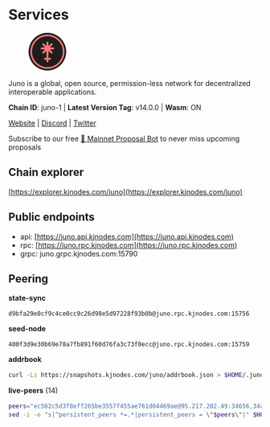 # Services

<figure><img src="https://raw.githubusercontent.com/kj89/cosmos-images/main/logos/juno.png" alt=""><figcaption></figcaption></figure>

Juno is a global, open source, permission-less  network for decentralized interoperable applications.

**Chain ID**: juno-1 | **Latest Version Tag**: v14.0.0 | **Wasm**: ON

[Website](https://www.junonetwork.io) | [Discord](https://discord.gg/qJxgUSGHbb) | [Twitter](https://twitter.com/JunoNetwork)



Subscribe to our free [🤖 Mainnet Proposal Bot](https://t.me/kjnodes_proposal_bot) to never miss upcoming proposals


## Chain explorer
[https://explorer.kjnodes.com/juno](https://explorer.kjnodes.com/juno)

## Public endpoints

* api: [https://juno.api.kjnodes.com](https://juno.api.kjnodes.com)
* rpc: [https://juno.rpc.kjnodes.com](https://juno.rpc.kjnodes.com)
* grpc: juno.grpc.kjnodes.com:15790

## Peering

**state-sync**

```text
d9bfa29e0cf9c4ce0cc9c26d98e5d97228f93b0b@juno.rpc.kjnodes.com:15756
```

**seed-node**

```text
400f3d9e30b69e78a7fb891f60d76fa3c73f0ecc@juno.rpc.kjnodes.com:15759
```

**addrbook**
```bash
curl -Ls https://snapshots.kjnodes.com/juno/addrbook.json > $HOME/.juno/config/addrbook.json
```

**live-peers** (14)
```bash
peers="ec562c5d3f8eff265be3557f455ae761d04469ae@95.217.202.49:34656,34aaa6b0eac3cb0b6f8d0ecb1795d7b50239b6bf@65.108.121.251:26656,2832bdb0a1bdddb2b17d1229a799290222c085d0@135.125.189.131:33095,e726816f42831689eab9378d5d577f1d06d25716@23.88.22.8:26656,155de67d7cd7f63c7aa070b9f99ab806736ba124@74.96.207.58:25656,0ed395467f8a74dfaa8c72d8e34234bfc3f36746@49.12.176.140:26656,f3cee9895a0be20067b1aa2ca3fd7ede59ee0b71@83.149.102.56:33095,fff4bfc18221feae05a92f54faa32dd2492d1c70@168.119.50.205:36656,a6955453548eb1bcaf1edaabc171b6c3bef2ff37@95.216.4.104:6006,8f3cbef6dc58d31bb70655d3d3c40d66d4744033@137.184.32.93:26656,86bc38c6148fac78e8fa4ffa567b6ca444c4e7e2@88.198.47.84:26656,60493cb0f123f7717bfcb4432539a0a37a02df97@65.108.64.5:26656,d8f1174a61bf1708f167163f8986db59c6695a29@171.244.137.23:26656,d9bfa29e0cf9c4ce0cc9c26d98e5d97228f93b0b@65.109.88.38:15756"
sed -i -e "s|^persistent_peers *=.*|persistent_peers = \"$peers\"|" $HOME/.juno/config/config.toml
```
